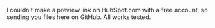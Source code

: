 I couldn't make a preview link on HubSpot.com with a free account, so sending you files here on GitHub. All works tested.

